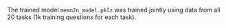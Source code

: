 The trained model `memn2n_model.pklz` was trained jointly using data from all 20 tasks (1k training questions for 
each task).